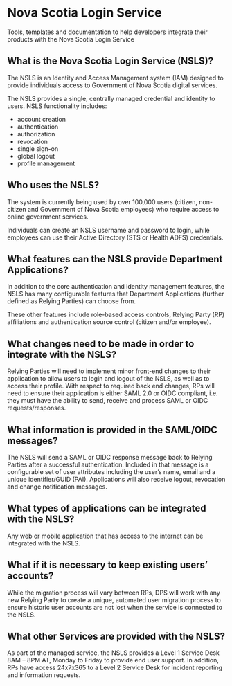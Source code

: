 # Nova Scotia Login Service
Tools, templates and documentation to help developers integrate their products with the Nova Scotia Login Service

## What is the Nova Scotia Login Service (NSLS)? 
The NSLS is an Identity and Access Management system (IAM) designed to provide individuals access to Government of Nova Scotia digital services. 

The NSLS provides a single, centrally managed credential and identity to users. NSLS functionality includes:

* account creation
* authentication
* authorization
* revocation
* single sign-on
* global logout 
* profile management

## Who uses the NSLS?
The system is currently being used by over 100,000 users (citizen, non-citizen and Government of Nova Scotia employees) who require access to online government services. 

Individuals can create an NSLS username and password to login, while employees can use their Active Directory (STS or Health ADFS) credentials. 

## What features can the NSLS provide Department Applications?
In addition to the core authentication and identity management features, the NSLS has many configurable features that Department Applications (further defined as Relying Parties) can choose from.

These other features include role-based access controls, Relying Party (RP) affiliations and authentication source control (citizen and/or employee).

## What changes need to be made in order to integrate with the NSLS?
Relying Parties will need to implement minor front-end changes to their application to allow users to login and logout of the NSLS, as well as to access their profile. With respect to required back end changes, RPs will need to ensure their application is either SAML 2.0 or OIDC compliant, i.e. they must have the ability to send, receive and process SAML or OIDC requests/responses. 

## What information is provided in the SAML/OIDC messages?
The NSLS will send a SAML or OIDC response message back to Relying Parties after a successful authentication. Included in that message is a configurable set of user attributes including the user’s name, email and a unique identifier/GUID (PAI). Applications will also receive logout, revocation and change notification messages.

## What types of applications can be integrated with the NSLS?
Any web or mobile application that has access to the internet can be integrated with the NSLS. 

## What if it is necessary to keep existing users’ accounts?
While the migration process will vary between RPs, DPS will work with any new Relying Party to create a unique, automated user migration process to ensure historic user accounts are not lost when the service is connected to the NSLS.

## What other Services are provided with the NSLS?
As part of the managed service, the NSLS provides a Level 1 Service Desk 8AM – 8PM AT, Monday to Friday to provide end user support. In addition, RPs have access 24x7x365 to a Level 2 Service Desk for incident reporting and information requests.
